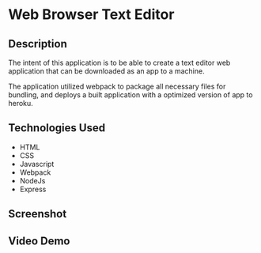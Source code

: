 # Web Browser Text Editor

## Description

The intent of this application is to be able to create a text editor web application that can be downloaded as an app to a machine. 

The application utilized webpack to package all necessary files for bundling, and deploys a built application with a optimized version of 
app to heroku. 

## Technologies Used
* HTML
* CSS
* Javascript
* Webpack
* NodeJs
* Express

## Screenshot


## Video Demo


